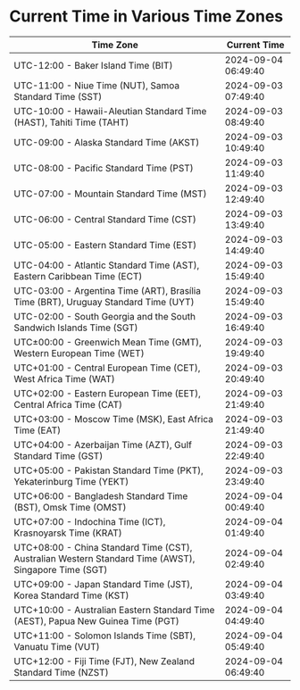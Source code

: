# Current Time in Various Time Zones

| Time Zone | Current Time |
|-----------|--------------|
| UTC-12:00 - Baker Island Time (BIT) | 2024-09-04 06:49:40 |
| UTC-11:00 - Niue Time (NUT), Samoa Standard Time (SST) | 2024-09-03 07:49:40 |
| UTC-10:00 - Hawaii-Aleutian Standard Time (HAST), Tahiti Time (TAHT) | 2024-09-03 08:49:40 |
| UTC-09:00 - Alaska Standard Time (AKST) | 2024-09-03 10:49:40 |
| UTC-08:00 - Pacific Standard Time (PST) | 2024-09-03 11:49:40 |
| UTC-07:00 - Mountain Standard Time (MST) | 2024-09-03 12:49:40 |
| UTC-06:00 - Central Standard Time (CST) | 2024-09-03 13:49:40 |
| UTC-05:00 - Eastern Standard Time (EST) | 2024-09-03 14:49:40 |
| UTC-04:00 - Atlantic Standard Time (AST), Eastern Caribbean Time (ECT) | 2024-09-03 15:49:40 |
| UTC-03:00 - Argentina Time (ART), Brasília Time (BRT), Uruguay Standard Time (UYT) | 2024-09-03 15:49:40 |
| UTC-02:00 - South Georgia and the South Sandwich Islands Time (SGT) | 2024-09-03 16:49:40 |
| UTC±00:00 - Greenwich Mean Time (GMT), Western European Time (WET) | 2024-09-03 19:49:40 |
| UTC+01:00 - Central European Time (CET), West Africa Time (WAT) | 2024-09-03 20:49:40 |
| UTC+02:00 - Eastern European Time (EET), Central Africa Time (CAT) | 2024-09-03 21:49:40 |
| UTC+03:00 - Moscow Time (MSK), East Africa Time (EAT) | 2024-09-03 21:49:40 |
| UTC+04:00 - Azerbaijan Time (AZT), Gulf Standard Time (GST) | 2024-09-03 22:49:40 |
| UTC+05:00 - Pakistan Standard Time (PKT), Yekaterinburg Time (YEKT) | 2024-09-03 23:49:40 |
| UTC+06:00 - Bangladesh Standard Time (BST), Omsk Time (OMST) | 2024-09-04 00:49:40 |
| UTC+07:00 - Indochina Time (ICT), Krasnoyarsk Time (KRAT) | 2024-09-04 01:49:40 |
| UTC+08:00 - China Standard Time (CST), Australian Western Standard Time (AWST), Singapore Time (SGT) | 2024-09-04 02:49:40 |
| UTC+09:00 - Japan Standard Time (JST), Korea Standard Time (KST) | 2024-09-04 03:49:40 |
| UTC+10:00 - Australian Eastern Standard Time (AEST), Papua New Guinea Time (PGT) | 2024-09-04 04:49:40 |
| UTC+11:00 - Solomon Islands Time (SBT), Vanuatu Time (VUT) | 2024-09-04 05:49:40 |
| UTC+12:00 - Fiji Time (FJT), New Zealand Standard Time (NZST) | 2024-09-04 06:49:40 |

